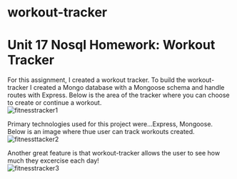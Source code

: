 # workout-tracker
# Unit 17 Nosql Homework: Workout Tracker

For this assignment, I created a workout tracker.  To build the workout-tracker I created a Mongo database with a Mongoose schema and handle routes with Express.
Below is the area of the tracker where you can choose to create or continue a workout.  
![fitnesstracker1](https://user-images.githubusercontent.com/61360215/86068735-63e1d900-ba35-11ea-94b3-a8174da70acb.jpg)

Primary technologies used for this project were...Express, Mongoose. Below is an image where thue user can track workouts created.
![fitnessttacker2](https://user-images.githubusercontent.com/61360215/86074892-0012dc80-ba44-11ea-8b26-172d439d6025.jpg)


Another great feature is that workout-tracker allows the user to see how much they excercise each day!  
![fitnesstracker3](https://user-images.githubusercontent.com/61360215/86074902-03a66380-ba44-11ea-8eea-d2e1758c1a71.jpg)
